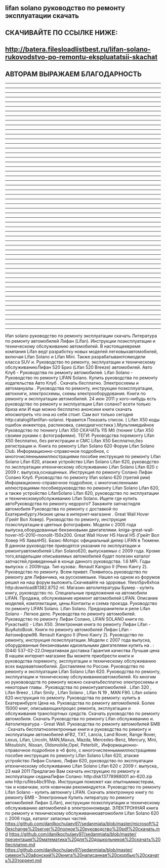 lifan solano руководство по ремонту эксплуатации скачать
--------------------------------------------------
СКАЧИВАЙТЕ ПО ССЫЛКЕ НИЖЕ:
--------------------------------------------------
http://batera.filesloadlistbest.ru/lifan-solano-rukovodstvo-po-remontu-ekspluatatsii-skachat
--------------------------------------------------
АВТОРАМ ВЫРАЖАЕМ БЛАГОДАРНОСТЬ
--------------------------------------------------
--------------------------------------------------
--------------------------------------------------
--------------------------------------------------
--------------------------------------------------
--------------------------------------------------
--------------------------------------------------
--------------------------------------------------
--------------------------------------------------
--------------------------------------------------
--------------------------------------------------
--------------------------------------------------
--------------------------------------------------
--------------------------------------------------
--------------------------------------------------
--------------------------------------------------
--------------------------------------------------
--------------------------------------------------
--------------------------------------------------
--------------------------------------------------
--------------------------------------------------
--------------------------------------------------
--------------------------------------------------
--------------------------------------------------
--------------------------------------------------
--------------------------------------------------
--------------------------------------------------
--------------------------------------------------
--------------------------------------------------
--------------------------------------------------
--------------------------------------------------
--------------------------------------------------
--------------------------------------------------
--------------------------------------------------
--------------------------------------------------
--------------------------------------------------
--------------------------------------------------
--------------------------------------------------
--------------------------------------------------
--------------------------------------------------
--------------------------------------------------
--------------------------------------------------
--------------------------------------------------
--------------------------------------------------
--------------------------------------------------
--------------------------------------------------
--------------------------------------------------
--------------------------------------------------
--------------------------------------------------
--------------------------------------------------
--------------------------------------------------
--------------------------------------------------
--------------------------------------------------
--------------------------------------------------
--------------------------------------------------
lifan solano руководство по ремонту эксплуатации скачать Литература по ремонту автомобилей Лифан (Lifan). Инструкции поэксплуатации и техническому обслуживанию автомобилей.  В настоящеевремя компания Lifan ведт разработку новых моделей легковыхавтомобилей, включая Lifan Solano и Lifan Mini. Также разрабатываютсямодели класса SUV и. Руководство по ремонту, эксплуатации и техническому обслуживаниюЛифан 520 Бриз (Lifan 520 Breeze) автомобилей. Авто Клуб - Руководства по ремонту автомобилей. Lifan Solano - Руководство по ремонту LIFAN Solano. Купить руководства по ремонту издательства Авто Клуб . Скачать бесплатно. Электросхемы и автомануалы . Руководства по ремонту, инструкции поэксплуатации, автокниги, электросхемы, схемы электрооборудования. Книги по ремонту и эксплуатации автомобилей. 24 июн 2011  у кого-нибудь есть руководство по ремонту и эксплуатации Lifan солано? всети только бриза или  И еще можно бесплатно анонсики книги скачать ипосмотреть что она из себя стоит. Сам вот только сегодня  http:cataloglifanlifan-solanoi. Нравится Показать список. ( Lifan X50 коды ошибок инжектора, распиновка, самодиагностика ).Мультимедийное Руководство по тюнингу Lifan X50 СКАЧАТЬ 115 Мб (тюнинг Lifan X50 своими руками с фотографиями). ТЕГИ: Руководства поремонту Lifan X50 бесплатно, без регистрации и СМС Lifan X50 Бесплатно,без регистрации и. Книга по ремонту Lifan Solano 620  Форум Lifan Solano Club. Информационно-справочное подробное, с многочисленнымииллюстрациями пособие инструкция по ремонту Lifan Solano  Lifan 620, атакже устройство Lifan Solano  Lifan 620, руководство по эксплуатации итехническому обслуживанию Lifan Solano  Lifan 620 с 2009 г. выпуска,оснащенных. Инструкция по ремонту Солано  Лифан Солано Клуб. Руководство по ремонту lifan solano 620 (третий рим) Информационно-справочное подробное, с многочисленными иллюстрациями пособиеруководство по ремонту Lifan Solano  Lifan 620, а также устройство LifanSolano  Lifan 620, руководство по эксплуатации и техническомуобслуживанию Lifan Solano. Ищете где купить автоРуководства по ремонту недорого? Закажите запчастидля автомобиля Руководства по ремонту с доставкой по Екатеринбургу.Низкие цены в интернет-магазине . Great Wall Hover (Грейт Вол Ховер). Руководство по ремонту, инструкция поэксплуатации в цветных фотографиях. Модели с 2005 года выпуска,оборудованные бензиновыми двигателями. kniga-great-wall-hover-h5-2010-monolit-150x200. Great Wall Hover H5  Haval H5 (Грейт Вол Ховер Н5  ХавалН5).
Базис-Моторс официальный дилер LIFAN в Тюмени. В данном руководстве приводятся указания по эксплуатации и ремонтуавтомобилей Lifan Solano620, выпускаемых с 2009 года. Кроме того,владельцам описываемых автомобилей будет полезен каталог запчастей,приведенный в конце данного руководства. 1.6 MPi. Годы выпуска: с 2009года. Тип кузова:. Renault Kangoo II (Рено Кангу 2). Руководство по ремонту. Всем привет. Появилось руководство по ремонту для Лифанчика, на русскомязыке. Нашел на одном из форумов решил на наш форум выложить.Скачивайте на здоровье. filesn5pv6xhoa http:download81382.8752  ml. Магазин автолитературы Бумер - купить книгу, руководство по. Специальные предложения на автомобили LIFAN. Продажа, обслуживание иремонт автомобилей LIFAN. Описание моделей, комплектации, цены.Контакты и схема проезда. Руководство по ремонту LIFAN Solano. Lifan Solano. Предохранители и реле Lifan Solano - Легкое дело. Руководства по ремонту автомобилей. Руководство по ремонту Лифан Солано, LIFAN SOLANO книги по. Рукастый)) - Lifan X50. Электронная книга по ремонту Лифан  Lifan - BuyAutoBook. Книги по ремонту автомобилей Лифан  Lifan - Автоинформ96. Renault Kangoo II (Рено Кангу 2). Руководство по ремонту, инструкция поэксплуатации. Модели с 2007 года выпуска, оборудованные бензиновыми идизельными двигателями  купить на  . : (044) 537-02-22.Оперативная доставка  Гарантия качества  Лучшая цена
В нашем интернет-магазине Вы можете приобрести книги и руководства поремонту, эксплуатации и техническому обслуживанию всех видовавтомобилей. Доставляем по России. Руководство по ремонту и эксплуатации Lifan Solano  Lifan  620. Руководства по ремонту, эксплуатации и техническому обслуживаниюавтомобилей.  Ко многим из рукововодств по ремонту можно скачатьбесплатно электросхемы и некоторые главы . Руководства по ремонтуавтомобилей . Lifan 320 , Lifan Breez , Lifan Smily , Lifan Solano , Lifan N 19 , MAN F90. Lifan solano 620 инструкция по ремонту. Руководства по ремонту: купить в Екатеринбурге  Цена на. Руководства по ремонту автомобилей. Более 15000 книг, описывающихпроцес ремонта, эксплуатации и обслуживания транспортных средств. Скачать руководство по ремонту автомобиля. Скачать Руководства по ремонту Lifan обслуживанию и. Автолитература - Great Wall. Руководства по ремонту автомобилей БМВ : Скачать бесплатноэлектронные книги и руководства по ремонту и эксплуатации автомобилей вFB2, TXT,  Lancia, Land Rover, Range Rover, Lexus, Lifan, Lincoln, MAN,Maxus, Mazda, Mercedes-Benz, Mercury, Mini, Mitsubishi, Nissan, Oldsmobile,Opel, Peterbilt,. Информационно-справочное подробное в чб фото, с многочисленнымииллюстрациями пособие инструкция по ремонту Lifan Solano  Lifan 620, атакже устройство Лифан Солано, Лифан 620, руководство по эксплуатации итехническому обслуживанию Lifan Solano  Lifan 620 с 2009 г. выпуска,. 23 май 2011  Предлагаю Вам скачать инструкцию по ремонту и эксплуатации седанаЛифан Солано: http:disk13778988001  an-620.zip или http:rufiles4bc91llvp. Инструкция поможет как опытныммастерам, так и новичкам, хотя новичкам рекомендуется. Руководство по ремонту Lifan Solano - купить автокнигу LIFAN. Скачать электронную книгу по ремонту БМВ - Электронные
Купить литературу по ремонту автомобилей Лифан (Lifan), инструкции поэксплуатации и техническому обслуживанию автомобилей в электронномвиде.  ЭЛЕКТРОННАЯ книга по ремонту и техническому обслуживаниюавтомобиля Lifan Solano  620 с 2008 года, каталог запасных частей.
https://github.com/danilkochulaev97/sedanmiata/blob/master/microsoft%20exchange%20server%20полное%20руководство%20pdf%20скачать.md
https://github.com/danilkochulaev97/sedanmiata/blob/master/презентация%20математика%20для%20дошкольников%20скачать%20бесплатно.md
https://github.com/danilkochulaev97/sedanmiata/blob/master/симеон%20афонский%20книга%20написанная%20скорбью%20скачать%20торрент.md